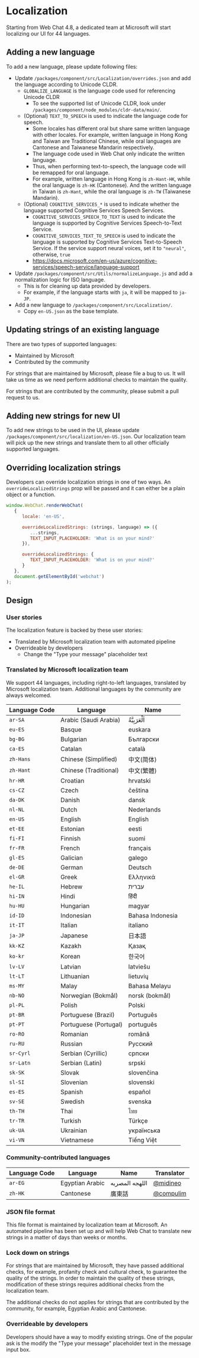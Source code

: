 # Localization

Starting from Web Chat 4.8, a dedicated team at Microsoft will start localizing our UI for 44 languages.

## Adding a new language

To add a new language, please update following files:

-  Update `/packages/component/src/Localization/overrides.json` and add the language according to Unicode CLDR.
   -  `GLOBALIZE_LANGUAGE` is the language code used for referencing Unicode CLDR
      -  To see the supported list of Unicode CLDR, look under `/packages/component/node_modules/cldr-data/main/`.
   -  (Optional) `TEXT_TO_SPEECH` is used to indicate the language code for speech.
      -  Some locales has different oral but share same written language with other locales. For example, written language in Hong Kong and Taiwan are Traditional Chinese, while oral languages are Cantonese and Taiwanese Mandarin respectively.
      -  The language code used in Web Chat only indicate the written language.
      -  Thus, when performing text-to-speech, the language code will be remapped for oral language.
      -  For example, written language in Hong Kong is `zh-Hant-HK`, while the oral language is `zh-HK` (Cantonese). And the written language in Taiwan is `zh-Hant`, while the oral language is `zh-TW` (Taiwanese Mandarin).
   -  (Optional) `COGNITIVE_SERVICES_*` is used to indicate whether the language supported Cognitive Services Speech Services.
      -  `COGNITIVE_SERVICES_SPEECH_TO_TEXT` is used to indicate the language is supported by Cognitive Services Speech-to-Text Service.
      -  `COGNITIVE_SERVICES_TEXT_TO_SPEECH` is used to indicate the language is supported by Cognitive Services Text-to-Speech Service. If the service support neural voices, set it to `"neural"`, otherwise, `true`
      -  https://docs.microsoft.com/en-us/azure/cognitive-services/speech-service/language-support
-  Update `/packages/component/src/Utils/normalizeLanguage.js` and add a normalization logic for ISO language.
   -  This is for cleaning up data provided by developers.
   -  For example, if the language starts with `ja`, it will be mapped to `ja-JP`.
-  Add a new language to `/packages/component/src/Localization/`.
   -  Copy `en-US.json` as the base template.

## Updating strings of an existing language

There are two types of supported languages:

- Maintained by Microsoft
- Contributed by the community

For strings that are maintained by Microsoft, please file a bug to us. It will take us time as we need perform additional checks to maintain the quality.

For strings that are contributed by the community, please submit a pull request to us.

## Adding new strings for new UI

To add new strings to be used in the UI, please update `/packages/component/src/localization/en-US.json`. Our localization team will pick up the new strings and translate them to all other officially supported languages.

## Overriding localization strings

Developers can override localization strings in one of two ways. An `overrideLocalizedStrings` prop will be passed and it can either be a plain object or a function.

```js
window.WebChat.renderWebChat(
   {
      locale: 'en-US',

      overrideLocalizedStrings: (strings, language) => ({
         ...strings,
         TEXT_INPUT_PLACEHOLDER: 'What is on your mind?'
      }),

      overrideLocalizedStrings: {
         TEXT_INPUT_PLACEHOLDER: 'What is on your mind?'
      }
   },
   document.getElementById('webchat')
);
```

## Design

### User stories

The localization feature is backed by these user stories:

-  Translated by Microsoft localization team with automated pipeline
-  Overrideable by developers
   -  Change the "Type your message" placeholder text

### Translated by Microsoft localization team

We support 44 languages, including right-to-left languages, translated by Microsoft localization team. Additional languages by the community are always welcomed.

| Language Code | Language              | Name             |
|---------------|-----------------------|------------------|
| `ar-SA`       | Arabic (Saudi Arabia) | اَلْعَرَبِيَّةُ  |
| `eu-ES`       | Basque                | euskara          |
| `bg-BG`       | Bulgarian             | Български        |
| `ca-ES`       | Catalan               | català           |
| `zh-Hans`     | Chinese (Simplified)  | 中文(简体)       |
| `zh-Hant`     | Chinese (Traditional) | 中文(繁體)       |
| `hr-HR`       | Croatian              | hrvatski         |
| `cs-CZ`       | Czech                 | čeština          |
| `da-DK`       | Danish                | dansk            |
| `nl-NL`       | Dutch                 | Nederlands       |
| `en-US`       | English               | English          |
| `et-EE`       | Estonian              | eesti            |
| `fi-FI`       | Finnish               | suomi            |
| `fr-FR`       | French                | français         |
| `gl-ES`       | Galician              | galego           |
| `de-DE`       | German                | Deutsch          |
| `el-GR`       | Greek                 | Ελληνικά         |
| `he-IL`       | Hebrew                | עברית            |
| `hi-IN`       | Hindi                 | हिंदी            |
| `hu-HU`       | Hungarian             | magyar           |
| `id-ID`       | Indonesian            | Bahasa Indonesia |
| `it-IT`       | Italian               | italiano         |
| `ja-JP`       | Japanese              | 日本語           |
| `kk-KZ`       | Kazakh                | Қазақ            |
| `ko-kr`       | Korean                | 한국어              |
| `lv-LV`       | Latvian               | latviešu         |
| `lt-LT`       | Lithuanian            | lietuvių         |
| `ms-MY`       | Malay                 | Bahasa Melayu    |
| `nb-NO`       | Norwegian (Bokmål)    | norsk (bokmål)   |
| `pl-PL`       | Polish                | Polski           |
| `pt-BR`       | Portuguese (Brazil)   | Português        |
| `pt-PT`       | Portuguese (Portugal) | português        |
| `ro-RO`       | Romanian              | română           |
| `ru-RU`       | Russian               | Русский          |
| `sr-Cyrl`     | Serbian (Cyrillic)    | српски           |
| `sr-Latn`     | Serbian (Latin)       | srpski           |
| `sk-SK`       | Slovak                | slovenčina       |
| `sl-SI`       | Slovenian             | slovenski        |
| `es-ES`       | Spanish               | español          |
| `sv-SE`       | Swedish               | svenska          |
| `th-TH`       | Thai                  | ไทย              |
| `tr-TR`       | Turkish               | Türkçe           |
| `uk-UA`       | Ukrainian             | українська       |
| `vi-VN`       | Vietnamese            | Tiếng Việt       |

### Community-contributed languages

| Language Code | Language        | Name           | Translator                               |
|---------------|-----------------|----------------|------------------------------------------|
| `ar-EG`       | Egyptian Arabic | اللهجه المصريه | [@midineo](https://github.com/midineo)   |
| `zh-HK`       | Cantonese       | 廣東話         | [@compulim](https://github.com/compulim) |

### JSON file format

This file format is maintained by localization team at Microsoft. An automated pipeline has been set up and will help Web Chat to translate new strings in a matter of days than weeks or months.

### Lock down on strings

For strings that are maintained by Microsoft, they have passed additional checks, for example, profanity check and cultural check, to guarantee the quality of the strings. In order to maintain the quality of these strings, modification of these strings requires additional checks from the localization team.

The additional checks do not applies for strings that are contributed by the community, for example, Egyptian Arabic and Cantonese.

### Overrideable by developers

Developers should have a way to modify existing strings. One of the popular ask is the modify the "Type your message" placeholder text in the message input box.
